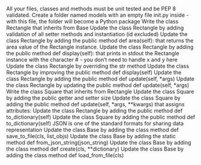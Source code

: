 All your files, classes and methods must be unit tested and be PEP 8 validated.
Create a folder named models with an empty file init.py inside - with this file, the folder will become a Python package
Write the class Rectangle that inherits from Base
Update the class Rectangle by adding validation of all setter methods and instantiation (id excluded)
Update the class Rectangle by adding the public method def area(self): that returns the area value of the Rectangle instance.
Update the class Rectangle by adding the public method def display(self): that prints in stdout the Rectangle instance with the character # - you don’t need to handle x and y here
Update the class Rectangle by overriding the str method
Update the class Rectangle by improving the public method def display(self)
Update the class Rectangle by adding the public method def update(self, *args)
Update the class Rectangle by updating the public method def update(self, *args)
Write the class Square that inherits from Rectangle
Update the class Square by adding the public getter and setter size
Update the class Square by adding the public method def update(self, *args, **kwargs) that assigns attributes:
Update the class Rectangle by adding the public method def to_dictionary(self)
Update the class Square by adding the public method def to_dictionary(self)
JSON is one of the standard formats for sharing data representation
Update the class Base by adding the class method def save_to_file(cls, list_objs)
Update the class Base by adding the static method def from_json_string(json_string)
Update the class Base by adding the class method def create(cls, **dictionary)
Update the class Base by adding the class method def load_from_file(cls)
